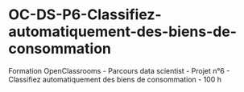 # OC-DS-P6-Classifiez-automatiquement-des-biens-de-consommation
Formation OpenClassrooms - Parcours data scientist - Projet n°6 -  Classifiez automatiquement des biens de consommation - 100 h
